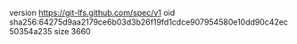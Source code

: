 version https://git-lfs.github.com/spec/v1
oid sha256:64275d9aa2179ce6b03d3b26f19fd1cdce907954580e10dd90c42ec50354a235
size 3660
